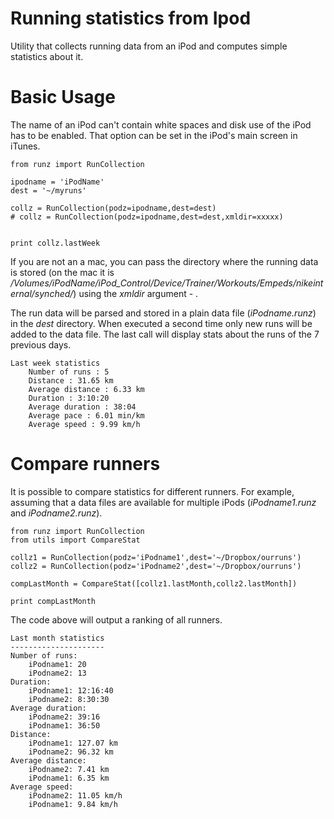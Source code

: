 # Running statistics from Ipod

Utility that collects running data from an iPod and computes simple statistics about it. 

# Basic Usage

The name of an iPod can't contain white spaces and disk use of the iPod has to be enabled. That option can be set in the iPod's main screen in iTunes.

	from runz import RunCollection

	ipodname = 'iPodName'
	dest = '~/myruns'

	collz = RunCollection(podz=ipodname,dest=dest)
	# collz = RunCollection(podz=ipodname,dest=dest,xmldir=xxxxx)


	print collz.lastWeek

If you are not an a mac, you can pass the directory where the running data is stored (on the mac it is _/Volumes/iPodName/iPod_Control/Device/Trainer/Workouts/Empeds/nikeinternal/synched/_) using the _xmldir_ argument - .

The run data will be parsed and stored in a plain data file (_iPodname.runz_) in the _dest_ directory. When executed a second time only new runs will be added to the data file. The last call will display stats about the runs of the 7 previous days.

	Last week statistics
		Number of runs : 5
		Distance : 31.65 km
		Average distance : 6.33 km
		Duration : 3:10:20
		Average duration : 38:04
		Average pace : 6.01 min/km	
		Average speed : 9.99 km/h
		
		
# Compare runners

It is possible to compare statistics for different runners. For example, assuming that a data files are available for multiple iPods (_iPodname1.runz_ and _iPodname2.runz_). 

	from runz import RunCollection
	from utils import CompareStat

	collz1 = RunCollection(podz='iPodname1',dest='~/Dropbox/ourruns')
	collz2 = RunCollection(podz='iPodname2',dest='~/Dropbox/ourruns')

	compLastMonth = CompareStat([collz1.lastMonth,collz2.lastMonth])

	print compLastMonth

The code above will output a ranking of all runners.
	
	Last month statistics
	---------------------
	Number of runs:
		iPodname1: 20
		iPodname2: 13
	Duration:
		iPodname1: 12:16:40
		iPodname2: 8:30:30
	Average duration:
		iPodname2: 39:16
		iPodname1: 36:50
	Distance:
		iPodname1: 127.07 km
		iPodname2: 96.32 km
	Average distance:
		iPodname2: 7.41 km
		iPodname1: 6.35 km
	Average speed:
		iPodname2: 11.05 km/h
		iPodname1: 9.84 km/h





